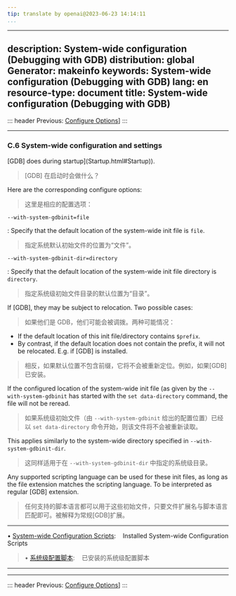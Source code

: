 ```yaml
---
tip: translate by openai@2023-06-23 14:14:11
...
```

---
description: System-wide configuration (Debugging with GDB)
distribution: global
Generator: makeinfo
keywords: System-wide configuration (Debugging with GDB)
lang: en
resource-type: document
title: System-wide configuration (Debugging with GDB)
-----------------------------------------------------

::: header
Previous: [Configure Options](Configure-Options.html#Configure-Options)]
:::

---

### C.6 System-wide configuration and settings

[GDB] does during startup](Startup.html#Startup)).

> [GDB] 在启动时会做什么？

Here are the corresponding configure options:

> 这里是相应的配置选项：

`--with-system-gdbinit=file`

:   Specify that the default location of the system-wide init file is `file`.

> 指定系统默认初始文件的位置为“文件”。

`--with-system-gdbinit-dir=directory`

:   Specify that the default location of the system-wide init file directory is `directory`.

> 指定系统级初始文件目录的默认位置为“目录”。

If [GDB], they may be subject to relocation. Two possible cases:

> 如果他们是 GDB，他们可能会被调拨。两种可能情况：

- If the default location of this init file/directory contains `$prefix`.
- By contrast, if the default location does not contain the prefix, it will not be relocated. E.g. if [GDB] is installed.

> 相反，如果默认位置不包含前缀，它将不会被重新定位。例如，如果[GDB]已安装。

If the configured location of the system-wide init file (as given by the `--with-system-gdbinit` has started with the `set data-directory` command, the file will not be reread.

> 如果系统级初始文件（由 `--with-system-gdbinit` 给出的配置位置）已经以 `set data-directory` 命令开始，则该文件将不会被重新读取。

This applies similarly to the system-wide directory specified in `--with-system-gdbinit-dir`.

> 这同样适用于在 `--with-system-gdbinit-dir` 中指定的系统级目录。

Any supported scripting language can be used for these init files, as long as the file extension matches the scripting language. To be interpreted as regular [GDB] extension.

> 任何支持的脚本语言都可以用于这些初始文件，只要文件扩展名与脚本语言匹配即可。被解释为常规[GDB]扩展。

---

• [System-wide Configuration Scripts](System_002dwide-Configuration-Scripts.html#System_002dwide-Configuration-Scripts):        Installed System-wide Configuration Scripts

> • [系统级配置脚本](System_002dwide-Configuration-Scripts.html#System_002dwide-Configuration-Scripts):        已安装的系统级配置脚本

---

---

::: header
Previous: [Configure Options](Configure-Options.html#Configure-Options)]
:::
